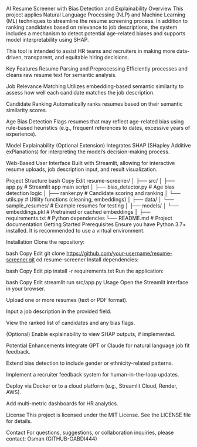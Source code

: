AI Resume Screener with Bias Detection and Explainability
Overview
This project applies Natural Language Processing (NLP) and Machine Learning (ML) techniques to streamline the resume screening process. In addition to ranking candidates based on relevance to job descriptions, the system includes a mechanism to detect potential age-related biases and supports model interpretability using SHAP.

This tool is intended to assist HR teams and recruiters in making more data-driven, transparent, and equitable hiring decisions.

Key Features
Resume Parsing and Preprocessing
Efficiently processes and cleans raw resume text for semantic analysis.

Job Relevance Matching
Utilizes embedding-based semantic similarity to assess how well each candidate matches the job description.

Candidate Ranking
Automatically ranks resumes based on their semantic similarity scores.

Age Bias Detection
Flags resumes that may reflect age-related bias using rule-based heuristics (e.g., frequent references to dates, excessive years of experience).

Model Explainability (Optional Extension)
Integrates SHAP (SHapley Additive exPlanations) for interpreting the model’s decision-making process.

Web-Based User Interface
Built with Streamlit, allowing for interactive resume uploads, job description input, and result visualization.

Project Structure
bash
Copy
Edit
resume-screener/
│
├── src/
│   ├── app.py                # Streamlit app main script
│   ├── bias_detector.py      # Age bias detection logic
│   ├── ranker.py             # Candidate scoring and ranking
│   └── utils.py              # Utility functions (cleaning, embeddings)
│
├── data/
│   └── sample_resumes/       # Example resumes for testing
│
├── models/
│   └── embeddings.pkl        # Pretrained or cached embeddings
│
├── requirements.txt          # Python dependencies
└── README.md                 # Project documentation
Getting Started
Prerequisites
Ensure you have Python 3.7+ installed. It is recommended to use a virtual environment.

Installation
Clone the repository:

bash
Copy
Edit
git clone https://github.com/your-username/resume-screener.git
cd resume-screener
Install dependencies:

bash
Copy
Edit
pip install -r requirements.txt
Run the application:

bash
Copy
Edit
streamlit run src/app.py
Usage
Open the Streamlit interface in your browser.

Upload one or more resumes (text or PDF format).

Input a job description in the provided field.

View the ranked list of candidates and any bias flags.

(Optional) Enable explainability to view SHAP outputs, if implemented.

Potential Enhancements
Integrate GPT or Claude for natural language job fit feedback.

Extend bias detection to include gender or ethnicity-related patterns.

Implement a recruiter feedback system for human-in-the-loop updates.

Deploy via Docker or to a cloud platform (e.g., Streamlit Cloud, Render, AWS).

Add multi-metric dashboards for HR analytics.

License
This project is licensed under the MIT License. See the LICENSE file for details.

Contact
For questions, suggestions, or collaboration inquiries, please contact:
Osman (GITHUB-OABDI444)


